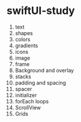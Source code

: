 # swiftUI-study

1. text
2. shapes
3. colors
4. gradients
5. icons
6. image
7. frame
8. Background and overlay
9. stacks
10. padding and spacing
11. spacer
12. initializer
13. forEach loops
14. ScrollView
15. Grids
